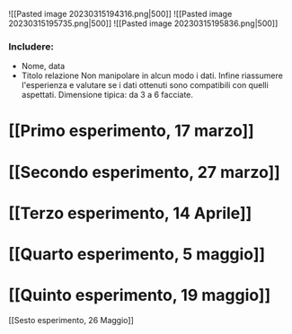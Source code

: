 ![[Pasted image 20230315194316.png|500]]
![[Pasted image 20230315195735.png|500]]
![[Pasted image 20230315195836.png|500]]
### Includere:  
- Nome, data
- Titolo relazione
 Non manipolare in alcun modo i dati. 
 Infine riassumere l'esperienza e valutare se i dati ottenuti sono compatibili con quelli aspettati. 
Dimensione tipica: da 3 a 6 facciate. 

# [[Primo esperimento, 17 marzo]]
# [[Secondo esperimento, 27 marzo]]

# [[Terzo esperimento, 14 Aprile]]

# [[Quarto esperimento, 5 maggio]]

# [[Quinto esperimento, 19 maggio]]

[[Sesto esperimento, 26 Maggio]]